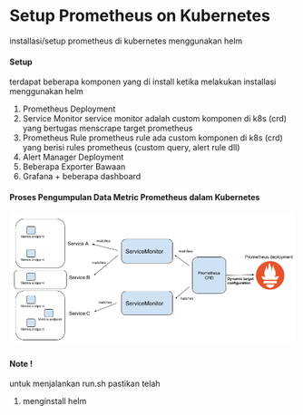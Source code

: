 # Setup Prometheus on Kubernetes

installasi/setup prometheus di kubernetes menggunakan helm

#### Setup
terdapat beberapa komponen yang di install ketika melakukan installasi menggunakan helm
1) Prometheus Deployment
2) Service Monitor
service monitor adalah custom komponen di k8s (crd) yang bertugas menscrape target prometheus
3) Prometheus Rule
prometheus rule ada custom komponen di k8s (crd) yang berisi rules prometheus (custom query, alert rule dll)
4) Alert Manager Deployment
6) Beberapa Exporter Bawaan
5) Grafana + beberapa dashboard

#### Proses Pengumpulan Data Metric Prometheus dalam Kubernetes
<img src='flow_on_k8s.webp'>

#### Note !
untuk menjalankan run.sh pastikan telah
1) menginstall helm